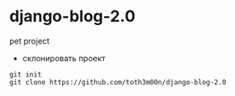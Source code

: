 # django-blog-2.0
pet project 

+ склонировать проект

```
git init
git clone https://github.com/toth3m00n/django-blog-2.0
```
